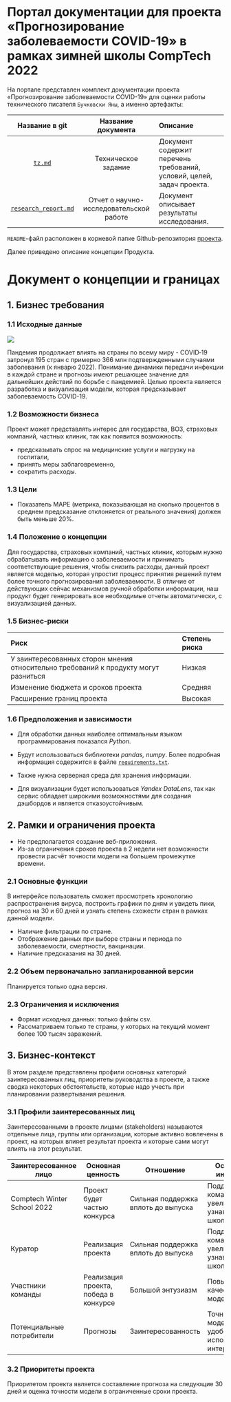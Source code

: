 # Портал документации для проекта «Прогнозирование заболеваемости COVID-19» в рамках зимней школы CompTech 2022

На портале представлен комплект документации проекта «Прогнозирование заболеваемости COVID-19» для оценки работы технического писателя `Бучковски Яны`, а именно артефакты:

| **Название в git**  | **Название документа**  | **Описание** |
|:-------------: |:---------------:| :-------------|
| [`tz.md`](source/tz.md)      | Техническое задание        |     Документ содержит перечень требований, условий, целей, задач проекта.   |
| [`research_report.md`](source/research_report.md) | Отчет о научно-исследовательской работе        |  Документ описывает результаты исследования.|


`README`-файл расположен в корневой папке Github-репозитория [проекта](https://github.com/comptech-winter-school/covid19-prediction).

Далее приведено описание концепции Продукта.

# Документ о концепции и границах #

## 1. Бизнес требования ##

### 1.1 Исходные данные ###

![](https://i.ibb.co/0Kkd7Mn/Global-Spread-COVID-19-2.gif)

Пандемия продолжает влиять на страны по всему миру - COVID‐19 затронул 195 стран с примерно 366 млн подтвержденными случаями заболевания (к 
январю 2022). Понимание динамики передачи инфекции в каждой стране и прогнозы имеют решающее значение для дальнейших действий по борьбе с 
пандемией. Целью проекта является разработка и визуализация модели, которая предсказывает заболеваемость COVID-19.

### 1.2 Возможности бизнеса ###

Проект может представлять интерес для государства, ВОЗ, страховых компаний, частных клиник, так как появится возможность:
- предсказывать спрос на медицинские услуги и нагрузку на госпитали,
- принять меры заблаговременно, 
- сократить расходы.

### 1.3 Цели ###

- Показатель MAPE (метрика, показывающая на сколько процентов в среднем предсказание отклоняется от реального значения) должен быть меньше 20%.

### 1.4 Положение о концепции ###

Для государства, страховых компаний, частных клиник, которым нужно обрабатывать информацию о заболеваемости и принимать соответствующие решения, чтобы снизить расходы, данный проект является моделью, которая упростит процесс принятия решений путем более точного прогнозирования заболеваемости. В отличие от действующих сейчас механизмов ручной обработки информации, наш продукт будет генерировать все необходимые отчеты автоматически, с визуализацией данных.

### 1.5 Бизнес-риски ###


| **Риск**  | **Степень риска**  |
|:------------- |:---------------|
| У заинтересованных сторон мнения относительно требований к продукту могут разниться     | Низкая       | 
| Изменение бюджета и сроков проекта | Средняя      | 
| Расширение границ проекта | Высокая      | 


### 1.6 Предположения и зависимости ###

- Для обработки данных наиболее оптимальным языком программирования показался *Python*.

- Будут использоваться библиотеки *pandas, numpy*. Более подробная информация содержится в файле [`requirements.txt`](https://github.com/comptech-winter-school/covid19-prediction/blob/844e555167edf4a7fdb13b5181f6911c7fb9043c/requirements.txt).

- Также нужна серверная среда для хранения информации.

- Для визуализации будет использоваться *Yandex DataLens*, так как сервис обладает широкими возможностями для создания дэшбордов и является отказоустойчивым.

## 2. Рамки и ограничения проекта ##

- Не предполагается создание веб-приложения.
- Из-за ограничения сроков проекта в 2 недели нет возможности провести расчёт точности модели на большем промежутке времени.

### 2.1 Основные функции ###

В интерфейсе пользователь сможет просмотреть хронологию распространения вируса, построить графики по дням и увидеть пики, прогноз на 30 и 60 дней и узнать степень схожести стран в рамках данной модели.

- Наличие фильтрации по стране.
- Отображение данных при выборе страны и периода по заболеваемости, смертности, вакцинации.
- Наличие предсказания на 30 дней.

### 2.2 Объем первоначально запланированной версии ###

Планируется только одна версия.

### 2.3 Ограничения и исключения ###

- Формат исходных данных: только файлы csv.
- Рассматриваем только те страны, у которых на текущий момент более 
100 тысяч заражений.

## 3. Бизнес-контекст ##

В этом разделе представлены профили основных категорий заинтересованных лиц,
приоритеты руководства в проекте, а также сводка некоторых 
обстоятельств, которые надо учесть при планировании развертывания 
решения.

### 3.1 Профили заинтересованных лиц ###

Заинтересованными в проекте лицами (stakeholders) называются отдельные
лица, группы или организации, которые активно вовлечены в проект, на 
которых влияет результат проекта и которые сами могут влиять на этот 
результат.

| Заинтересованное лицо        | Основная ценность                                                                                           | Отношение                                                                                                                           | Основные интересы                                                                             | Ограничения                                                                                                           |
|------------------------------|-------------------------------------------------------------------------------------------------------------|-------------------------------------------------------------------------------------------------------------------------------------|-----------------------------------------------------------------------------------------------|-----------------------------------------------------------------------------------------------------------------------|
| Comptech Winter School 2022         | Проект будет частью конкурса | Сильная поддержка вплоть до выпуска| Поддержка команд, увеличение узнаваемости школы                       | Проекты должны быть выполнены в срок                                                                                                        |
| Куратор         | Реализация проекта | Сильная поддержка вплоть до выпуска         | Поддержка команд, увеличение узнаваемости школы                                                                       | Нет          |
| Участники команды | Реализация проекта, победа в конкурсе| Большой энтузиазм| Повышение качества модели                         | Нет                       |
| Потенциальные потребители      | Прогнозы          | Заинтересованность                          | Точность модели, удобство использования интерфейса                                      | Нет                                                                     |

### 3.2 Приоритеты проекта ###

Приоритетом проекта является составление прогноза на следующие 30 дней и оценка точности модели в ограниченные сроки проекта. 
